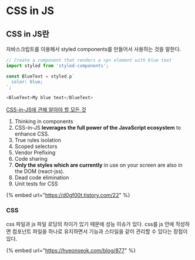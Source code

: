 # CSS in JS

## CSS in JS란

자바스크립트를 이용해서 styled components를 만들어서 사용하는 것을 말한다.

```javascript
// Create a component that renders a <p> element with blue text
import styled from 'styled-components';

const BlueText = styled.p`
  color: blue;
`;

<BlueText>My blue text</BlueText>
```

[CSS-in-JS에 관해 알아야 할 모든 것](https://d0gf00t.tistory.com/22)

1. Thinking in components
2. CSS-in-JS **leverages the full power of the JavaScript ecosystem** to enhance CSS.
3. True rules isolation
4. Scoped selectors
5. Vendor Prefixing
6. Code sharing
7. **Only the styles which are currently** in use on your screen are also in the DOM (react-jss).
8. Dead code elimination
9. Unit tests for CSS

{% embed url="https://d0gf00t.tistory.com/22" %}



### CSS

css 파일과 js 파일 로딩의 차이가 있기 때문에 성능 이슈가 있다. css를 js 안에 작성하면 컴포넌트 파일을 하나로 유지하면서 기능과 스타일을 같이 관리할 수 있다는 장점이 있다.

{% embed url="https://hyeonseok.com/blog/877" %}

